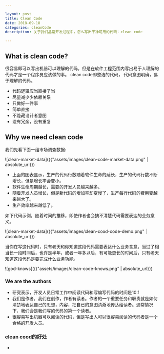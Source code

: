 ```yaml
---

layout: post
title: Clean Code
date: 2018-09-18
categories: cleanCode
description: 关于我们晶常开发过程中，怎么写出干净可用的代码：clean code

--- 
```


## What is clean code?

很容易即可以写出机器可以理解的代码，但是在软件工程范围内写出易于人理解的代码才是一个程序员应该做的事。 clean code即整洁的代码，  代码意图明确，易于理解的代码。
* 代码逻辑应当直接了当
* 尽量减少少依赖关系
* 只做好一件事
* 简单直接
* 不隐藏设计者意图
* 没有冗余，没有重复

## Why we need clean code

我们先看下面一组市场调查数据:

![clean-market-data]({{"assets/images/clean-code-market-data.png" | absolute_url}})

* 上面的图表显示，生产的代码行数随着软件生命的延长，生产的代码行数不断增长，但是增长率会变小。
* 软件生命周期越长，需要的开发人员越来越多。
* 随着开发人员增长，但是新代码的增加率却变慢了，生产每行代码的费用变越来越大了。
* 生产效率越来越低了。

如下代码示例，随着时间的推移，即使作者也会搞不清楚代码需要表达的业务意义。

![clean-market-data]({{"assets/images/clean-cood-code-demo.png" | absolute_url}})

当你在写这代码时，只有老天和你知道这段代码需要表达什么业务含意，当过了相当长一段时间后，也许是半年，或者一年多以后，有可能更长的时间后，只有老天知道这段代码是要完成什么业务功能。

![god-knows]({{"assets/images/clean-code-knows.png" | absolute_url}})

### We are the authors

* 研究表示，开发人员日常工作中阅读代码和写编写代码的时间是10:1
* 我们是作者，我们在创作，作者有读者。作者的一个重要任务和职责就是如何清楚地表达自己的思想，内容，把自已的意图清淅地传达给读者。通常情况下，我们会是我们写的代码的第一个读者。
* 很容易写出机器可以阅读的代码，但是写出人可以很容易阅读的代码者是一个合格的开发人员。

### clean cood的好处

* 
